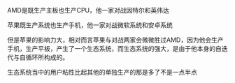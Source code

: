 AMD是既生产主板也生产CPU，他一家对战因特尔和英伟达

苹果既生产系统也生产手机，他一家对战微软系统和安卓系统

但是苹果的影响力大，相对而言苹果与对战两家会微微胜过AMD，因为他会生产手机，生产平板，产生了一个生态系统，而生态系统的强大，是由于他本身的自迭代与自循环所构成的。

生态系统当中的用户粘性比起其他的单独生产的那是多了不是一点半点